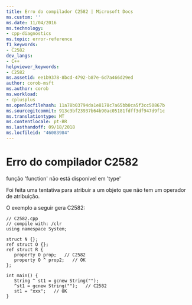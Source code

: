 ```yaml
---
title: Erro do compilador C2582 | Microsoft Docs
ms.custom: ''
ms.date: 11/04/2016
ms.technology:
- cpp-diagnostics
ms.topic: error-reference
f1_keywords:
- C2582
dev_langs:
- C++
helpviewer_keywords:
- C2582
ms.assetid: ee1b9378-8bcd-4792-b87e-6d7a466d29ed
author: corob-msft
ms.author: corob
ms.workload:
- cplusplus
ms.openlocfilehash: 11a78b03794da1e8178c7a65bb0ca5f3cc50867b
ms.sourcegitcommit: 913c3bf23937b64b90ac05181fdff3df947d9f1c
ms.translationtype: MT
ms.contentlocale: pt-BR
ms.lasthandoff: 09/18/2018
ms.locfileid: "46083984"
---
```

# <a name="compiler-error-c2582"></a>Erro do compilador C2582

função 'function' não está disponível em 'type'

Foi feita uma tentativa para atribuir a um objeto que não tem um operador de atribuição.

O exemplo a seguir gera C2582:

```
// C2582.cpp
// compile with: /clr
using namespace System;

struct N {};
ref struct O {};
ref struct R {
   property O prop;   // C2582
   property O ^ prop2;   // OK
};

int main() {
   String ^ st1 = gcnew String("");
   ^st1 = gcnew String("");   // C2582
   st1 = "xxx";   // OK
}
```